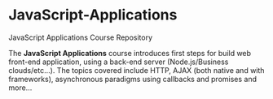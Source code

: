 # JavaScript-Applications
JavaScript Applications Course Repository

The **JavaScript Applications** course introduces first steps for build web front-end application, using a back-end server (Node.js/Business clouds/etc...). The topics covered include HTTP, AJAX (both native and with frameworks), asynchronous paradigms using callbacks and promises and more...
